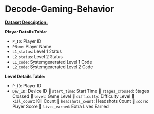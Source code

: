 # Decode-Gaming-Behavior

<ins>**Dataset Description:**</ins>

**Player Details Table:**
* `P_ID`: Player ID
* `PName`: Player Name
* `L1_status`: Level 1 Status
* `L2_status`: Level 2 Status
* `L1_code`: Systemgenerated Level 1 Code
* `L2_code`: Systemgenerated Level 2 Code

**Level Details Table:**
- `P_ID`: Player ID
- `Dev_ID`: Device ID
 `start_time`: Start Time
 `stages_crossed`: Stages Crossed
 `level`: Game Level
 `difficulty`: Difficulty Level
 `kill_count`: Kill Count
 `headshots_count`: Headshots Count
 `score`: Player Score
 `lives_earned`: Extra Lives Earned
